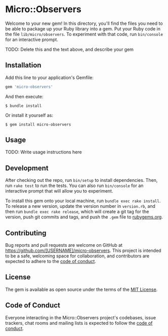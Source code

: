 # Micro::Observers

Welcome to your new gem! In this directory, you'll find the files you need to be able to package up your Ruby library into a gem. Put your Ruby code in the file `lib/micro/observers`. To experiment with that code, run `bin/console` for an interactive prompt.

TODO: Delete this and the text above, and describe your gem

## Installation

Add this line to your application's Gemfile:

```ruby
gem 'micro-observers'
```

And then execute:

    $ bundle install

Or install it yourself as:

    $ gem install micro-observers

## Usage

TODO: Write usage instructions here

## Development

After checking out the repo, run `bin/setup` to install dependencies. Then, run `rake test` to run the tests. You can also run `bin/console` for an interactive prompt that will allow you to experiment.

To install this gem onto your local machine, run `bundle exec rake install`. To release a new version, update the version number in `version.rb`, and then run `bundle exec rake release`, which will create a git tag for the version, push git commits and tags, and push the `.gem` file to [rubygems.org](https://rubygems.org).

## Contributing

Bug reports and pull requests are welcome on GitHub at https://github.com/[USERNAME]/micro-observers. This project is intended to be a safe, welcoming space for collaboration, and contributors are expected to adhere to the [code of conduct](https://github.com/[USERNAME]/micro-observers/blob/master/CODE_OF_CONDUCT.md).


## License

The gem is available as open source under the terms of the [MIT License](https://opensource.org/licenses/MIT).

## Code of Conduct

Everyone interacting in the Micro::Observers project's codebases, issue trackers, chat rooms and mailing lists is expected to follow the [code of conduct](https://github.com/[USERNAME]/micro-observers/blob/master/CODE_OF_CONDUCT.md).
